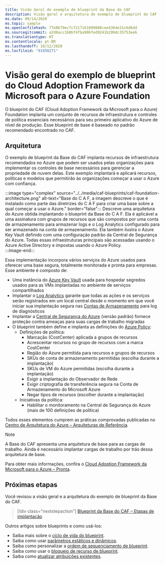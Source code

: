 ```yaml
---
title: Visão Geral do exemplo de blueprint da Base do CAF
description: Visão geral e arquitetura do exemplo de blueprint do CAF (Cloud Adoption Framework) para o Azure Foundation.
ms.date: 09/14/2020
ms.topic: sample
ms.openlocfilehash: 77e8b79ec7cf217161099808cee4364e31c6d6dd
ms.sourcegitcommit: a2d8acc1b0bf4fba90bfed9241b299dc35753ee6
ms.translationtype: HT
ms.contentlocale: pt-BR
ms.lasthandoff: 10/12/2020
ms.locfileid: "91950271"
---
```

# <a name="overview-of-the-microsoft-cloud-adoption-framework-for-azure-foundation-blueprint-sample"></a>Visão geral do exemplo de blueprint do Cloud Adoption Framework da Microsoft para o Azure Foundation

O blueprint do CAF (Cloud Adoption Framework da Microsoft para o Azure) Foundation implanta um conjunto de recursos de infraestrutura e controles de política essenciais necessários para seu primeiro aplicativo do Azure de nível de produção. Esse blueprint de base é baseado no padrão recomendado encontrado no CAF.

## <a name="architecture"></a>Arquitetura

O exemplo de blueprint da Base do CAF implanta recursos de infraestrutura recomendados no Azure que podem ser usados pelas organizações para implementar os controles de base necessários para gerenciar a propriedade de nuvem delas. Este exemplo implantará e aplicará recursos, políticas e modelos que permitirão às organizações começar a usar o Azure com confiança.

:::image type="complex" source="../../media/caf-blueprints/caf-foundation-architecture.png" alt-text="Base do C A F, a imagem descreve o que é instalado como parte das diretrizes do C A F para criar uma base sobre a qual começar a usar o Azure." border="false":::
   Descreve uma arquitetura do Azure obtida implantando o blueprint da Base do C A F.  Ela é aplicável a uma assinatura com grupos de recursos que são compostos por uma conta de armazenamento para armazenar logs e o Log Analytics configurado para ser armazenado na conta de armazenamento. Ela também ilustra o Azure Key Vault definido com uma configuração padrão da Central de Segurança do Azure. Todas essas infraestruturas principais são acessadas usando o Azure Active Directory e impostas usando o Azure Policy.     
:::image-end:::

Essa implementação incorpora vários serviços do Azure usados para oferecer uma base segura, totalmente monitorada e pronta para empresas. Esse ambiente é composto de:

- Uma instância do [Azure Key Vault](../../../../key-vault/general/overview.md) usada para hospedar segredos usados para as VMs implantadas no ambiente de serviços compartilhados
- Implantar o [Log Analytics](../../../../azure-monitor/overview.md) garante que todas as ações e os serviços serão registrados em um local central desde o momento em que você iniciar sua implantação segura nas [Contas de Armazenamento](../../../../storage/common/storage-introduction.md) para log de diagnósticos
- Implantar a [Central de Segurança do Azure](../../../../security-center/security-center-introduction.md) (versão padrão) fornece proteção contra ameaças para suas cargas de trabalho migradas
- O blueprint também define e implanta as definições do [Azure Policy](../../../policy/overview.md):
  - Definições de política:
    - Marcação (CostCenter) aplicada a grupos de recursos
    - Acrescentar recursos no grupo de recursos com a marca CostCenter
    - Região do Azure permitida para recursos e grupos de recursos
    - SKUs de conta de armazenamento permitidas (escolha durante a implantação)
    - SKUs de VM do Azure permitidas (escolha durante a implantação)
    - Exigir a implantação do Observador de Rede 
    - Exigir criptografia de transferência segura na Conta de Armazenamento do Microsoft Azure
    - Negar tipos de recursos (escolher durante a implantação)  
  - Iniciativas da política:
    - Habilitar o monitoramento na Central de Segurança do Azure (mais de 100 definições de política)

Todos esses elementos cumprem as práticas comprovadas publicadas no [Centro de Arquitetura do Azure – Arquiteturas de Referência](/azure/architecture/reference-architectures/).

> [!NOTE]
> A Base do CAF apresenta uma arquitetura de base para as cargas de trabalho.
> Ainda é necessário implantar cargas de trabalho por trás dessa arquitetura de base.

Para obter mais informações, confira o [Cloud Adoption Framework da Microsoft para o Azure – Pronta](/azure/cloud-adoption-framework/ready/).

## <a name="next-steps"></a>Próximas etapas

Você revisou a visão geral e a arquitetura do exemplo de blueprint da Base do CAF.

> [!div class="nextstepaction"]
> [Blueprint da Base do CAF – Etapas de implantação](./deploy.md)

Outros artigos sobre blueprints e como usá-los:

- Saiba mais sobre o [ciclo de vida do blueprint](../../concepts/lifecycle.md).
- Saiba como usar [parâmetros estáticos e dinâmicos](../../concepts/parameters.md).
- Saiba como personalizar a [ordem de sequenciamento de blueprint](../../concepts/sequencing-order.md).
- Saiba como usar o [bloqueio de recurso de blueprint](../../concepts/resource-locking.md).
- Saiba como [atualizar atribuições existentes](../../how-to/update-existing-assignments.md).